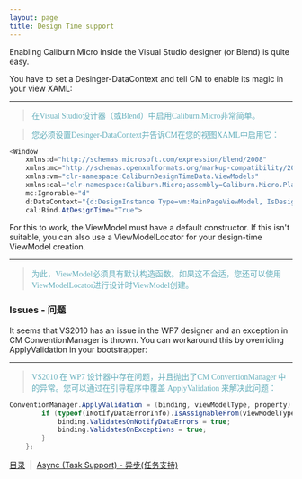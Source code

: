 ```yaml
---
layout: page
title: Design Time support
---
```


Enabling Caliburn.Micro inside the Visual Studio designer (or Blend) is quite easy.

You have to set a Desinger-DataContext and tell CM to enable its magic in your view XAML:

---
><font color="#63aebb" face="微软雅黑">在Visual Studio设计器（或Blend）中启用Caliburn.Micro非常简单。

>您必须设置Desinger-DataContext并告诉CM在您的视图XAML中启用它：</font>

``` csharp
<Window 
    xmlns:d="http://schemas.microsoft.com/expression/blend/2008"
    xmlns:mc="http://schemas.openxmlformats.org/markup-compatibility/2006"
    xmlns:vm="clr-namespace:CaliburnDesignTimeData.ViewModels"
    xmlns:cal="clr-namespace:Caliburn.Micro;assembly=Caliburn.Micro.Platform"
    mc:Ignorable="d" 
    d:DataContext="{d:DesignInstance Type=vm:MainPageViewModel, IsDesignTimeCreatable=True}"
    cal:Bind.AtDesignTime="True">
```

For this to work, the ViewModel must have a default constructor. If this isn't suitable, you can also use a ViewModelLocator for your design-time ViewModel creation.

---
><font color="#63aebb" face="微软雅黑">为此，ViewModel必须具有默认构造函数。如果这不合适，您还可以使用ViewModelLocator进行设计时ViewModel创建。</font>

### Issues - 问题

It seems that VS2010 has an issue in the WP7 designer and an exception in CM ConventionManager is thrown. You can workaround this by overriding ApplyValidation in your bootstrapper:

---
><font color="#63aebb" face="微软雅黑">VS2010 在 WP7 设计器中存在问题，并且抛出了CM ConventionManager 中的异常。您可以通过在引导程序中覆盖 ApplyValidation 来解决此问题：</font>

``` csharp
ConventionManager.ApplyValidation = (binding, viewModelType, property) => {
        if (typeof(INotifyDataErrorInfo).IsAssignableFrom(viewModelType)) {
            binding.ValidatesOnNotifyDataErrors = true;
            binding.ValidatesOnExceptions = true;
        }
    };
```

[目录](index)&nbsp;&nbsp;|&nbsp;&nbsp;[Async (Task Support) - 异步(任务支持)](./async)